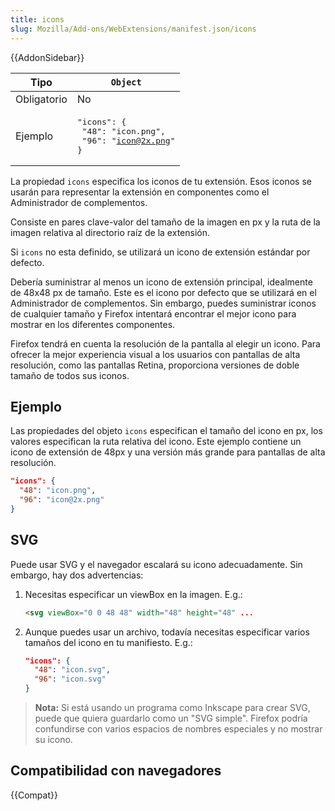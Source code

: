 ```yaml
---
title: icons
slug: Mozilla/Add-ons/WebExtensions/manifest.json/icons
---
```


{{AddonSidebar}}

| Tipo        | `Object` |
| ----------- | -------- |
| Obligatorio | No       |
| Ejemplo     | <pre lang="json">"icons": {<br>  "48": "icon.png",<br>  "96": "icon@2x.png"<br>}</pre> |

La propiedad `icons` especifica los iconos de tu extensión. Esos iconos se usarán para representar la extensión en componentes como el Administrador de complementos.

Consiste en pares clave-valor del tamaño de la imagen en px y la ruta de la imagen relativa al directorio raíz de la extensión.

Si `icons` no esta definido, se utilizará un icono de extensión estándar por defecto.

Debería suministrar al menos un icono de extensión principal, idealmente de 48x48 px de tamaño. Este es el icono por defecto que se utilizará en el Administrador de complementos. Sin embargo, puedes suministrar iconos de cualquier tamaño y Firefox intentará encontrar el mejor icono para mostrar en los diferentes componentes.

Firefox tendrá en cuenta la resolución de la pantalla al elegir un icono. Para ofrecer la mejor experiencia visual a los usuarios con pantallas de alta resolución, como las pantallas Retina, proporciona versiones de doble tamaño de todos sus iconos.

## Ejemplo

Las propiedades del objeto `icons` especifican el tamaño del icono en px, los valores especifican la ruta relativa del icono. Este ejemplo contiene un icono de extensión de 48px y una versión más grande para pantallas de alta resolución.

```json
"icons": {
  "48": "icon.png",
  "96": "icon@2x.png"
}
````

## SVG

Puede usar SVG y el navegador escalará su icono adecuadamente. Sin embargo, hay dos advertencias:

1. Necesitas especificar un viewBox en la imagen. E.g.:

    ```html
    <svg viewBox="0 0 48 48" width="48" height="48" ...
    ```

2. Aunque puedes usar un archivo, todavía necesitas especificar varios tamaños del icono en tu manifiesto. E.g.:

    ```json
    "icons": {
      "48": "icon.svg",
      "96": "icon.svg"
    }
    ```

> **Nota:** Si está usando un programa como Inkscape para crear SVG, puede que quiera guardarlo como un "SVG simple". Firefox podría confundirse con varios espacios de nombres especiales y no mostrar su icono.

## Compatibilidad con navegadores

{{Compat}}
